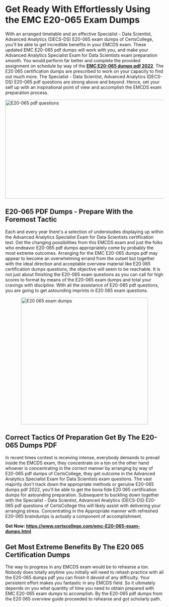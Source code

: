 <h1><strong>Get Ready With Effortlessly Using the EMC E20-065 Exam Dumps&nbsp;</strong></h1>
<p><span style="font-weight: 400;">With an arranged timetable and an effective Specialist - Data Scientist, Advanced Analytics (DECS-DS) E20-065 exam dumps of CertsCollege, you'll be able to get incredible benefits in your EMCDS exam. These updated EMC E20-065 pdf dumps will work with you, and make your Advanced Analytics Specialist Exam for Data Scientists exam preparation smooth. You would perform far better and complete the provided assignment on schedule by way of the <strong><a href="https://www.certscollege.com/emc-E20-065-exam-dumps.html">EMC E20-065 dumps pdf 2022</a></strong>. The E20 065 certification dumps are prescribed to work on your capacity to find out much more. The Specialist - Data Scientist, Advanced Analytics (DECS-DS) E20-065 pdf questions are strong above and beyond. Hence, set your self up with an inspirational point of view and accomplish the EMCDS exam preparation process.&nbsp;</span></p>
<p><span style="font-weight: 400;"><img style="display: block; margin-left: auto; margin-right: auto;" src="https://i.ibb.co/CPDK3ps/Yellow-and-Blue-Initiative-Blog-Banner.png" alt="E20-065 pdf questions" width="559" height="315" /></span></p>
<h2><strong>E20-065 PDF Dumps - Prepare With the Foremost Tactic</strong></h2>
<p><span style="font-weight: 400;">Each and every year there's a selection of understudies displaying up within the Advanced Analytics Specialist Exam for Data Scientists certification test. Get the changing possibilities from this EMCDS exam and just the folks who endeavor E20-065 pdf dumps appropriately come by probably the most extreme outcomes. Arranging for the EMC E20-065 dumps pdf may appear to become an overwhelming errand from the outset but together with the ideal direction and acceptable overview material like E20 065 certification dumps questions, the objective will seem to be reachable. It is not just about finishing the E20-065 exam questions as you can call for high scores to format by means of the E20-065 exam dumps and total your cravings with discipline. With all the assistance of E20-065 pdf questions, you are going to get astounding imprints in E20 065 exam questions.</span></p>
<p><span style="font-weight: 400;"><a href="https://tinyurl.com/ycam9r2e"><img style="display: block; margin-left: auto; margin-right: auto;" src="https://i.ibb.co/9tMrhdY/Teacher-Appreciation-Invitation.png" alt="E20 065 exam dumps " width="404" height="404" /></a></span></p>
<h2><strong>Correct Tactics Of Preparation Get By The E20-065 Dumps PDF</strong></h2>
<p><span style="font-weight: 400;">In recent times contest is receiving intense, everybody demands to prevail inside the EMCDS exam, they concentrate on a ton on the other hand whoever is concentrating in the correct manner by arranging by way of E20-065 pdf dumps of CertsCollege, they get outcome in the Advanced Analytics Specialist Exam for Data Scientists exam questions. The vast majority don't track down the appropriate methods or genuine E20-065 dumps pdf 2022, you'll be able to get the bona fide E20 065 certification dumps for astounding preparation. Subsequent to buckling down together with the Specialist - Data Scientist, Advanced Analytics (DECS-DS) E20-065 pdf questions of CertsCollege this will likely assist with delivering your arranging stress. Concentrating in the Appropriate manner with refreshed E20-065 braindumps is actually a component of accomplishment.</span></p>
<p><span style="font-weight: 400;"><strong>Get Now: <a href="https://www.certscollege.com/emc-E20-065-exam-dumps.html">https://www.certscollege.com/emc-E20-065-exam-dumps.html</a></strong></span></p>
<h2><strong>Get Most Extreme Benefits By The E20 065 Certification Dumps</strong></h2>
<p><span style="font-weight: 400;">The way to progress in any EMCDS exam would be to rehearse a ton. Nobody does totally anytime you initially will need to rehash practice with all the E20-065 dumps pdf you can finish it devoid of any difficulty. Your persistent effort makes you fantastic in any EMCDS field. So it ultimately depends on you what quantity of time you need to obtain prepared with EMC E20-065 exam dumps to accomplish. By the E20-065 pdf dumps from the E20 065 overview guide proceeded to rehearse and got scholarly path.</span></p>
